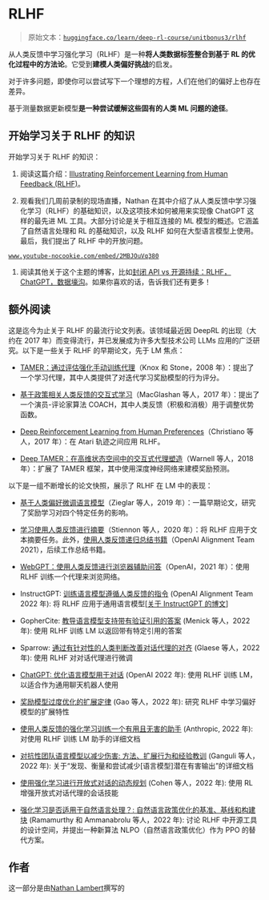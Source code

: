 # RLHF

> 原始文本：[`huggingface.co/learn/deep-rl-course/unitbonus3/rlhf`](https://huggingface.co/learn/deep-rl-course/unitbonus3/rlhf)

从人类反馈中学习强化学习（RLHF）是一种**将人类数据标签整合到基于 RL 的优化过程中的方法论**。它受到**建模人类偏好挑战**的启发。

对于许多问题，即使你可以尝试写下一个理想的方程，人们在他们的偏好上也存在差异。

基于测量数据更新模型**是一种尝试缓解这些固有的人类 ML 问题的途径**。

## 开始学习关于 RLHF 的知识

开始学习关于 RLHF 的知识：

1.  阅读这篇介绍：[Illustrating Reinforcement Learning from Human Feedback (RLHF)](https://huggingface.co/blog/rlhf)。

1.  观看我们几周前录制的现场直播，Nathan 在其中介绍了从人类反馈中学习强化学习（RLHF）的基础知识，以及这项技术如何被用来实现像 ChatGPT 这样的最先进 ML 工具。大部分讨论是关于相互连接的 ML 模型的概述。它涵盖了自然语言处理和 RL 的基础知识，以及 RLHF 如何在大型语言模型上使用。最后，我们提出了 RLHF 中的开放问题。

[`www.youtube-nocookie.com/embed/2MBJOuVq380`](https://www.youtube-nocookie.com/embed/2MBJOuVq380)

1.  阅读其他关于这个主题的博客，比如[封闭 API vs 开源持续：RLHF，ChatGPT，数据壕沟](https://robotic.substack.com/p/rlhf-chatgpt-data-moats)。如果你喜欢的话，告诉我们还有更多！

## 额外阅读

这是迄今为止关于 RLHF 的最流行论文列表。该领域最近因 DeepRL 的出现（大约在 2017 年）而变得流行，并已发展成为许多大型技术公司 LLMs 应用的广泛研究。以下是一些关于 RLHF 的早期论文，先于 LM 焦点：

+   [TAMER：通过评估强化手动训练代理](https://www.cs.utexas.edu/~pstone/Papers/bib2html-links/ICDL08-knox.pdf)（Knox 和 Stone，2008 年）：提出了一个学习代理，其中人类提供了对迭代学习奖励模型的行为评分。

+   [基于政策相关人类反馈的交互式学习](http://proceedings.mlr.press/v70/macglashan17a/macglashan17a.pdf)（MacGlashan 等人，2017 年）：提出了一个演员-评论家算法 COACH，其中人类反馈（积极和消极）用于调整优势函数。

+   [Deep Reinforcement Learning from Human Preferences](https://proceedings.neurips.cc/paper/2017/hash/d5e2c0adad503c91f91df240d0cd4e49-Abstract.html)（Christiano 等人，2017 年）：在 Atari 轨迹之间应用 RLHF。

+   [Deep TAMER：在高维状态空间中的交互式代理塑造](https://ojs.aaai.org/index.php/AAAI/article/view/11485)（Warnell 等人，2018 年）：扩展了 TAMER 框架，其中使用深度神经网络来建模奖励预测。

以下是一组不断增长的论文快照，展示了 RLHF 在 LM 中的表现：

+   [基于人类偏好微调语言模型](https://arxiv.org/abs/1909.08593)（Zieglar 等人，2019 年）：一篇早期论文，研究了奖励学习对四个特定任务的影响。

+   [学习使用人类反馈进行摘要](https://proceedings.neurips.cc/paper/2020/hash/1f89885d556929e98d3ef9b86448f951-Abstract.html)（Stiennon 等人，2020 年）：将 RLHF 应用于文本摘要任务。此外，[使用人类反馈递归总结书籍](https://arxiv.org/abs/2109.10862)（OpenAI Alignment Team 2021），后续工作总结书籍。

+   [WebGPT：使用人类反馈进行浏览器辅助问答](https://arxiv.org/abs/2112.09332)（OpenAI，2021 年）：使用 RLHF 训练一个代理来浏览网络。

+   InstructGPT: [训练语言模型遵循人类反馈的指令](https://arxiv.org/abs/2203.02155) (OpenAI Alignment Team 2022 年): 将 RLHF 应用于通用语言模型[[关于 InstructGPT 的博文](https://openai.com/blog/instruction-following/)]

+   GopherCite: [教导语言模型支持带有验证引用的答案](https://www.deepmind.com/publications/gophercite-teaching-language-models-to-support-answers-with-verified-quotes) (Menick 等人，2022 年): 使用 RLHF 训练 LM 以返回带有特定引用的答案

+   Sparrow: [通过有针对性的人类判断改善对话代理的对齐](https://arxiv.org/abs/2209.14375) (Glaese 等人，2022 年): 使用 RLHF 对对话代理进行微调

+   [ChatGPT: 优化语言模型用于对话](https://openai.com/blog/chatgpt/) (OpenAI 2022 年): 使用 RLHF 训练 LM，以适合作为通用聊天机器人使用

+   [奖励模型过度优化的扩展定律](https://arxiv.org/abs/2210.10760) (Gao 等人，2022 年): 研究 RLHF 中学习偏好模型的扩展特性

+   [使用人类反馈的强化学习训练一个有用且无害的助手](https://arxiv.org/abs/2204.05862) (Anthropic, 2022 年): 对使用 RLHF 训练 LM 助手的详细文档

+   [对抗性团队语言模型以减少伤害: 方法、扩展行为和经验教训](https://arxiv.org/abs/2209.07858) (Ganguli 等人，2022 年): 关于“发现、衡量和尝试减少[语言模型]潜在有害输出”的详细文档

+   [使用强化学习进行开放式对话的动态规划](https://arxiv.org/abs/2208.02294) (Cohen 等人，2022 年): 使用 RL 增强开放式对话代理的会话技能

+   [强化学习是否适用于自然语言处理？: 自然语言政策优化的基准、基线和构建块](https://arxiv.org/abs/2210.01241) (Ramamurthy 和 Ammanabrolu 等人，2022 年): 讨论 RLHF 中开源工具的设计空间，并提出一种新算法 NLPO（自然语言政策优化）作为 PPO 的替代方案。

## 作者

这一部分是由[Nathan Lambert](https://twitter.com/natolambert)撰写的

